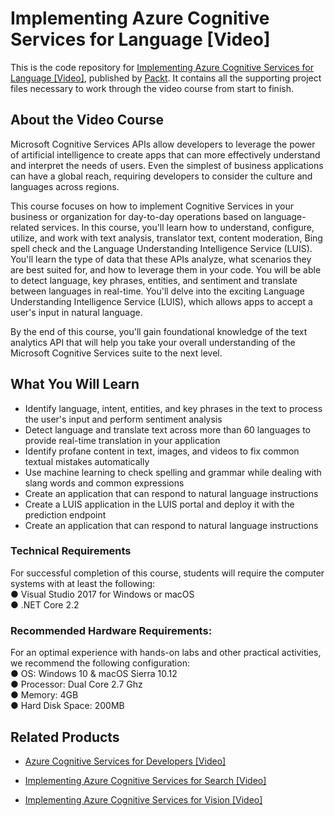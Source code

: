 # Implementing Azure Cognitive Services for Language [Video]
This is the code repository for [Implementing Azure Cognitive Services for Language [Video]](https://www.packtpub.com/data/implementing-azure-cognitive-services-for-language-video), published by [Packt](https://www.packtpub.com/?utm_source=github). It contains all the supporting project files necessary to work through the video course from start to finish.
## About the Video Course
Microsoft Cognitive Services APIs allow developers to leverage the power of artificial intelligence to create apps that can more effectively understand and interpret the needs of users. Even the simplest of business applications can have a global reach, requiring developers to consider the culture and languages across regions.

This course focuses on how to implement Cognitive Services in your business or organization for day-to-day operations based on language-related services. In this course, you'll learn how to understand, configure, utilize, and work with text analysis, translator text, content moderation, Bing spell check and the Language Understanding Intelligence Service (LUIS). You'll learn the type of data that these APIs analyze, what scenarios they are best suited for, and how to leverage them in your code. You will be able to detect language, key phrases, entities, and sentiment and translate between languages in real-time. You'll delve into the exciting Language Understanding Intelligence Service (LUIS), which allows apps to accept a user's input in natural language.

By the end of this course, you'll gain foundational knowledge of the text analytics API that will help you take your overall understanding of the Microsoft Cognitive Services suite to the next level.
<H2>What You Will Learn</H2>
<DIV class=book-info-will-learn-text>
<UL>
<LI>Identify language, intent, entities, and key phrases in the text to process the user's input and perform sentiment analysis
<LI>Detect language and translate text across more than 60 languages to provide real-time translation in your application
<LI>Identify profane content in text, images, and videos to fix common textual mistakes automatically
<LI>Use machine learning to check spelling and grammar while dealing with slang words and common expressions
<LI>Create an application that can respond to natural language instructions
<LI>Create a LUIS application in the LUIS portal and deploy it with the prediction endpoint
<LI>Create an application that can respond to natural language instructions
  </LI></UL></DIV>

### Technical Requirements
For successful completion of this course, students will require the computer systems with at least the following:<br/>
●	Visual Studio 2017 for Windows or macOS<br/>
●	.NET Core 2.2
<br/>


### Recommended Hardware Requirements:<br/>
For an optimal experience with hands-on labs and other practical activities, we recommend the following configuration:
<br/>
●	OS: Windows 10 & macOS Sierra 10.12<br/>
●	Processor: Dual Core 2.7 Ghz<br/>
●	Memory: 4GB<br/>
●	Hard Disk Space: 200MB




## Related Products
* [Azure Cognitive Services for Developers [Video]](https://www.packtpub.com/application-development/azure-cognitive-services-developers-video)

* [Implementing Azure Cognitive Services for Search [Video]](https://www.packtpub.com/application-development/implementing-azure-cognitive-services-search-video)

* [Implementing Azure Cognitive Services for Vision [Video]](https://www.packtpub.com/application-development/implementing-azure-cognitive-services-vision-video)

